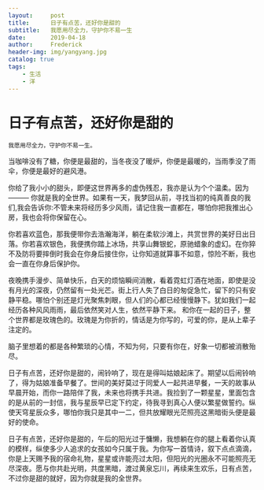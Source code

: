 ```yaml
---
layout:     post
title:      日子有点苦，还好你是甜的
subtitle:   我愿用尽全力，守护你不易一生
date:       2019-04-18
author:     Frederick
header-img: img/yangyang.jpg
catalog: true
tags:
    - 生活
    - 洋
---
```

# 日子有点苦，还好你是甜的
```
我愿用尽全力，守护你不易一生。
```
当咖啡没有了糖，你便是最甜的，当冬夜没了暖炉，你便是最暖的，当雨季没了雨伞，你便是最好的避风港。

你给了我小小的甜头，即便这世界再多的虚伪残忍，我亦是认为个个温柔。因为——— 你就是我的全世界。如果有一天，我梦回从前，寻找当初的纯真善良的我们,我会告诉你:不管未来将经历多少风雨，请记住我一直都在，哪怕你把我推出心房，我也会将你保留在心。

你若喜欢蓝色，那我便带你去浩瀚海洋，躺在柔软沙滩上，共赏世界的美好日出日落。你若喜欢银色，我便携你踏上冰场，共享山舞银蛇，原驰蜡象的虚幻。在你猝不及防将要摔倒时我会在你身后接住你，让你知道就算事不如意，惊险不断，我也会一直在你身后保护你。

夜晚携手漫步、简单快乐，白天的烦恼瞬间消散，看着霓虹灯酒在地面，即使是没有月光的深夜，仍然留有一处光芒。街上行人失了白日的匆促急忙，留下的只有安静平稳。哪怕个别还是灯光聚焦刺眼，但人们的心都已经慢慢静下。犹如我们一起经历各种风风雨雨，最后依然笑对人生，依然平静下来。
和你在一起的日子，整个世界都是玫瑰色的。玫瑰是为你折的，情话是为你写的，可爱的你，是从上辈子注定的。

脑子里想着的都是各种繁琐的心情，不知为何，只要有你在，好象一切都被消散殆尽。

日子有点苦，还好你是甜的，闹铃响了，现在是得叫姑娘起床了。期望以后闹铃响了，得为姑娘准备早餐了。世间的美好莫过于同爱人一起共进早餐，一天的故事从早晨开始，而你一路陪伴了我，未来也将携手共进。我捡到了一颗星星，里面包含的是从前的一封信，我与星辰早已定下约定，待我寻到真心人便以繁星做誓约。纵使天穹星辰众多，哪怕你我只是其中一二，但共放耀眼光茫照亮这黑暗街头便是最好的使命。

日子有点苦，还好你是甜的，午后的阳光过于慵懒，我想躺在你的腿上看着你认真的模样，纵使多少人追求的女孩如今只属于我。为你写一首情诗，叙下点点滴滴，你是上天赐予我的宿命礼物，星星或许能亮过太阳，但阳光的光圈永不可能照亮无尽深夜。愿与你共赴光明，共度黑暗，渡过黄泉忘川，再续来生欢乐，日有点苦，不过你是甜的就好，因为你就是我的全世界。